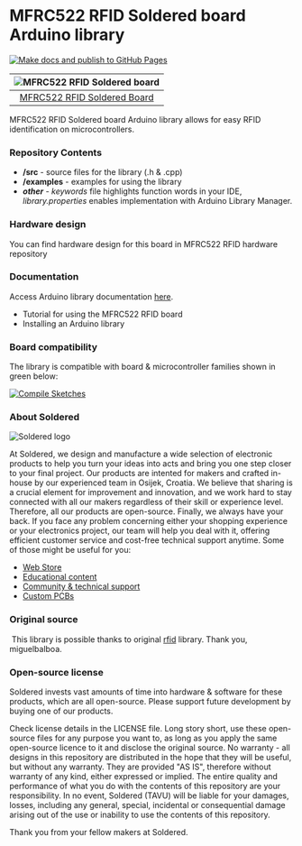 # MFRC522 RFID Soldered board Arduino library

[![Make docs and publish to GitHub Pages](https://github.com/e-radionicacom/Soldered-MFRC522-RFID-Reader-Arduino-Library/actions/workflows/make_docs.yml/badge.svg?branch=dev)](https://github.com/e-radionicacom/Soldered-MFRC522-Rfid-Reader-Arduino-Library/actions/workflows/make_docs.yml)

| ![MFRC522 RFID Soldered board](https://upload.wikimedia.org/wikipedia/commons/8/8f/Example_image.svg) |
| :---------------------------------------------------------------------------------------------:       |
| [MFRC522 RFID Soldered Board](https://www.solde.red/101218)                                           |

MFRC522 RFID Soldered board Arduino library allows for easy RFID identification on microcontrollers.

### Repository Contents
- **/src** - source files for the library (.h & .cpp)
- **/examples** - examples for using the library
- ***other*** - *keywords* file highlights function words in your IDE, *library.properties* enables implementation with Arduino Library Manager.

### Hardware design
You can find hardware design for this board in MFRC522 RFID hardware repository

### Documentation

Access Arduino library documentation [here](https://e-radionicacom.github.io/Soldered-MFRC522-Rfid-Reader-Arduino-Library/).

- Tutorial for using the MFRC522 RFID board
- Installing an Arduino library

### Board compatibility

The library is compatible with board & microcontroller families shown in green below: 

[![Compile Sketches](http://github-actions.40ants.com/e-radionicacom/Soldered-MFRC522-RFID-Reader-Arduino-Library/matrix.svg?branch=dev&only=Compile%20Sketches)](https://github.com/e-radionicacom/Soldered-MFRC522-Rfid-Reader-Arduino-Library/actions/workflows/compile_test.yml)

### About Soldered
![Soldered logo](https://raw.githubusercontent.com/e-radionicacom/Soldered-MFRC522-Rfid-Reader-Arduino-Library/dev/extras/Logo%20horizontal-2.svg)

At Soldered, we design and manufacture a wide selection of electronic products to help you turn your ideas into acts and bring you one step closer to your final project. Our products are intented for makers and crafted in-house by our experienced team in Osijek, Croatia. We believe that sharing is a crucial element for improvement and innovation, and we work hard to stay connected with all our makers regardless of their skill or experience level. Therefore, all our products are open-source. Finally, we always have your back. If you face any problem concerning either your shopping experience or your electronics project, our team will help you deal with it, offering efficient customer service and cost-free technical support anytime. Some of those might be useful for you:

- [Web Store](https://www.soldered.com)
- [Educational content](https://learn.soldered.com)
- [Community & technical support](https://community.soldered.com)
- [Custom PCBs](https://pcb.soldered.com)


### Original source
​
This library is possible thanks to original [rfid](https://github.com/miguelbalboa/rfid) library. Thank you, miguelbalboa. 


### Open-source license
Soldered invests vast amounts of time into hardware & software for these products, which are all open-source. Please support future development by buying one of our products. 

Check license details in the LICENSE file. Long story short, use these open-source files for any purpose you want to, as long as you apply the same open-source licence to it and disclose the original source. No warranty - all designs in this repository are distributed in the hope that they will be useful, but without any warranty. They are provided "AS IS", therefore without warranty of any kind, either expressed or implied. The entire quality and performance of what you do with the contents of this repository are your responsibility. In no event, Soldered (TAVU) will be liable for your damages, losses, including any general, special, incidental or consequential damage arising out of the use or inability to use the contents of this repository. 

Thank you from your fellow makers at Soldered.

